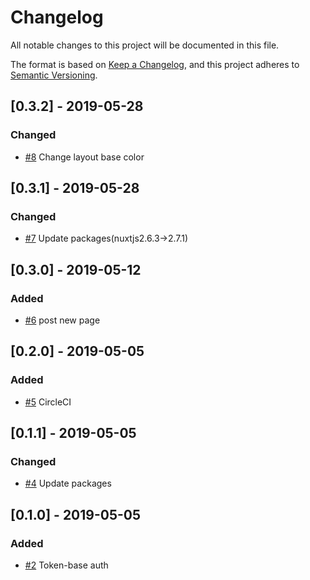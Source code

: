 # Changelog
All notable changes to this project will be documented in this file.

The format is based on [Keep a Changelog](https://keepachangelog.com/en/1.0.0/),
and this project adheres to [Semantic Versioning](https://semver.org/spec/v2.0.0.html).

## [0.3.2] - 2019-05-28
### Changed
- [#8](https://github.com/walkersumida/nuxtjs-sample/pull/8) Change layout base color

## [0.3.1] - 2019-05-28
### Changed
- [#7](https://github.com/walkersumida/nuxtjs-sample/pull/7) Update packages(nuxtjs2.6.3->2.7.1)

## [0.3.0] - 2019-05-12
### Added
- [#6](https://github.com/walkersumida/nuxtjs-sample/pull/6) post new page

## [0.2.0] - 2019-05-05
### Added
- [#5](https://github.com/walkersumida/nuxtjs-sample/pull/5) CircleCI

## [0.1.1] - 2019-05-05
### Changed
- [#4](https://github.com/walkersumida/nuxtjs-sample/pull/4) Update packages

## [0.1.0] - 2019-05-05
### Added
- [#2](https://github.com/walkersumida/nuxtjs-sample/pull/2) Token-base auth
